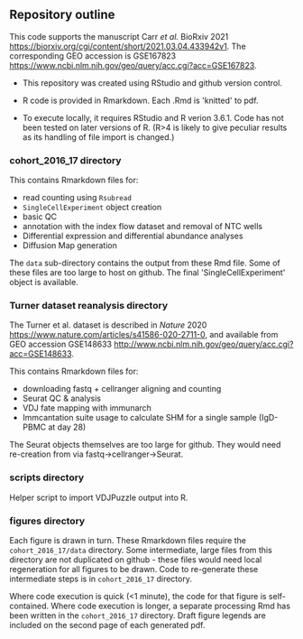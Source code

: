 ## Repository outline

This code supports the manuscript Carr _et al._ BioRxiv 2021 https://biorxiv.org/cgi/content/short/2021.03.04.433942v1.
The corresponding GEO accession is GSE167823 https://www.ncbi.nlm.nih.gov/geo/query/acc.cgi?acc=GSE167823.

- This repository was created using RStudio and github version control.

- R code is provided in Rmarkdown. Each .Rmd is 'knitted' to pdf.

- To execute locally, it requires RStudio and R verion 3.6.1. Code has not been tested on later versions of R. (R>4 is likely to give peculiar results as its handling of file import is changed.)


### cohort_2016_17 directory

This contains Rmarkdown files for:

- read counting using `Rsubread`
- `SingleCellExperiment` object creation
- basic QC
- annotation with the index flow dataset and removal of NTC wells
- Differential expression and differential abundance analyses
- Diffusion Map generation

The `data` sub-directory contains the output from these Rmd file. Some of these files are too large to host on github. The final 'SingleCellExperiment' object is available.


### Turner dataset reanalysis directory

The Turner et al. dataset is described in _Nature_ 2020 https://www.nature.com/articles/s41586-020-2711-0, and available from GEO accession GSE148633 http://www.ncbi.nlm.nih.gov/geo/query/acc.cgi?acc=GSE148633.

This contains Rmarkdown files for:

- downloading fastq + cellranger aligning and counting
- Seurat QC & analysis
- VDJ fate mapping with immunarch
- Immcantation suite usage to calculate SHM for a single sample (IgD- PBMC at day 28)

The Seurat objects themselves are too large for github. They would need re-creation from via fastq->cellranger->Seurat.

### scripts directory

Helper script to import VDJPuzzle output into R.


### figures directory

Each figure is drawn in turn.
These Rmarkdown files require the `cohort_2016_17/data` directory. Some intermediate, large files from this directory are not duplicated on github - these files would need local regeneration for all figures to be drawn. Code to re-generate these intermediate steps is in `cohort_2016_17` directory.


Where code execution is quick (<1 minute), the code for that figure is self-contained.
Where code execution is longer, a separate processing Rmd has been written in the `cohort_2016_17` directory.
Draft figure legends are included on the second page of each generated pdf.
